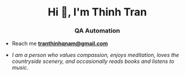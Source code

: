 <h1 align="center">Hi 👋, I'm Thinh Tran</h1>
<h3 align="center">QA Automation</h3>

- Reach me **tranthinhqnam@gmail.com**

- *I am a person who values compassion, enjoys meditation, loves the countryside scenery, and occasionally reads books and listens to music.*


